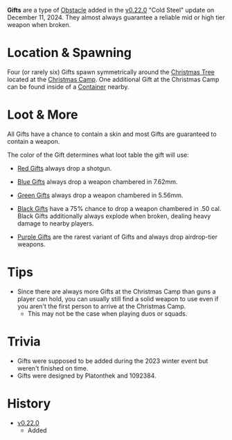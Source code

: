 **Gifts** are a type of [Obstacle](/obstacles) added in the [v0.22.0](https://github.com/HasangerGames/suroi/releases/tag/v0.16.0) "Cold Steel" update on December 11, 2024. They almost always guarantee a reliable mid or high tier weapon when broken.

# Location & Spawning

Four (or rarely six) Gifts spawn symmetrically around the [Christmas Tree](/obstacles/christmas_tree) located at the [Christmas Camp](/buildings/christmas_camp). One additional Gift at the Christmas Camp can be found inside of a [Container](/buildings/containers) nearby.

# Loot & More

All Gifts have a chance to contain a skin and most Gifts are guaranteed to contain a weapon.

The color of the Gift determines what loot table the gift will use:

- [Red Gifts](/loot#red_gift_normal) always drop a shotgun.

- [Blue Gifts](/loot#blue_gift_normal) always drop a weapon chambered in 7.62mm.

- [Green Gifts](/loot#green_gift_normal) always drop a weapon chambered in 5.56mm.

- [Black Gifts](/loot#black_gift_normal) have a 75% chance to drop a weapon chambered in .50 cal. Black Gifts additionally always explode when broken, dealing heavy damage to nearby players.

- [Purple Gifts](/loot#purple_gift_normal) are the rarest variant of Gifts and always drop airdrop-tier weapons.

# Tips

- Since there are always more Gifts at the Christmas Camp than guns a player can hold, you can usually still find a solid weapon to use even if you aren't the first person to arrive at the Christmas Camp.
  - This may not be the case when playing duos or squads.

# Trivia

- Gifts were supposed to be added during the 2023 winter event but weren't finished on time.
- Gifts were designed by Platonthek and 1092384.

# History

- [v0.22.0](https://github.com/HasangerGames/suroi/releases/tag/v0.22.0)
  - Added
